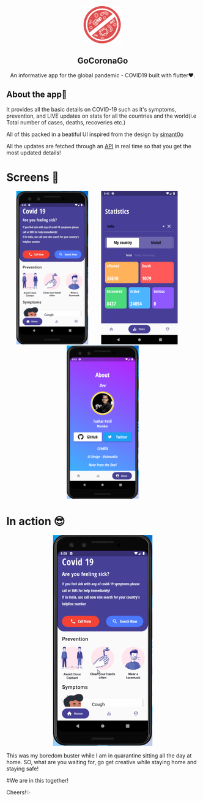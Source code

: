 <p align="center">
  <a href="https://github.com/Tushar-OP/Go_Corona_Go">
    <img src="corona.png" alt="Logo" width="100">
  </a>
<h2 align="center">GoCoronaGo</h2> 
</p>

<p align ="center">
An informative app for the global pandemic - COVID19 built with flutter❤.
</p>

## About the app🤩

It provides all the basic details on COVID-19 such as it's symptoms, prevention, and LIVE updates on stats for all the countries and the world(i.e Total number of cases, deaths, recoveries etc.)

All of this packed in a beatiful UI inspired from the design by [simant0o](https://dribbble.com/shots/11015463-Covid-19-App-Free)

All the updates are fetched through an [API](https://thevirustracker.com/api) in real time so that you get the most updated details!

# Screens 📱

<p align="center">
<img src="screens/Page_1.gif" height="400"/> <img src="screens/Page_2.png" height="400" hspace="30"/> <img src="screens/Page_3.gif" height="400" />
</p>

# In action 😎

<p align="center">
  <img src="go_corona_go.gif" height="550"/>
 </p>
 
This was my boredom buster while I am in quarantine sitting all the day at home.
SO, what are you waiting for, go get creative while staying home and staying safe!

#We are in this together!

Cheers!✨

